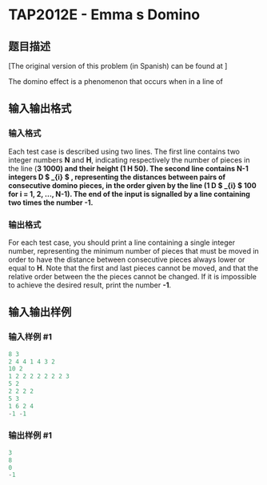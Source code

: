 # TAP2012E - Emma s Domino

## 题目描述

\[The original version of this problem (in Spanish) can be found at \]

The domino effect is a phenomenon that occurs when in a line of

## 输入输出格式

### 输入格式

Each test case is described using two lines. The first line contains two integer numbers **N** and **H**, indicating respectively the number of pieces in the line (**3 ****1000**) and their height (**1** ****H** ****50**). The second line contains **N-1** integers **D $ _{i} $** , representing the distances between pairs of consecutive domino pieces, in the order given by the line (**1** ****D $ _{i} $ **100** for **i = 1, 2, ..., N-1**). The end of the input is signalled by a line containing two times the number **-1**.************

### 输出格式

For each test case, you should print a line containing a single integer number, representing the minimum number of pieces that must be moved in order to have the distance between consecutive pieces always lower or equal to **H**. Note that the first and last pieces cannot be moved, and that the relative order between the the pieces cannot be changed. If it is impossible to achieve the desired result, print the number **-1**.

## 输入输出样例

### 输入样例 #1

```cpp
8 3
2 4 4 1 4 3 2
10 2
1 2 2 2 2 2 2 2 3
5 2
2 2 2 2
5 3
1 6 2 4
-1 -1
```


### 输出样例 #1

```cpp
3
8
0
-1
```


